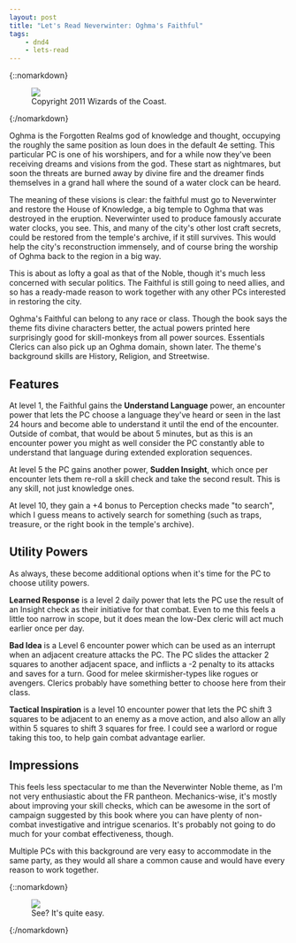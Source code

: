 ```yaml
---
layout: post
title: "Let's Read Neverwinter: Oghma's Faithful"
tags:
    - dnd4
    - lets-read
---
```


{::nomarkdown}
<figure class="center">
  <img src="{{ "/assets/wir-neverwinter-oghmas-faithful.png" | absolute_url }}"/>
  <figcaption>
    Copyright 2011 Wizards of the Coast.
  </figcaption>
</figure>
{:/nomarkdown}

Oghma is the Forgotten Realms god of knowledge and thought, occupying the
roughly the same position as Ioun does in the default 4e setting. This
particular PC is one of his worshipers, and for a while now they've been
receiving dreams and visions from the god. These start as nightmares, but soon
the threats are burned away by divine fire and the dreamer finds themselves in a
grand hall where the sound of a water clock can be heard.

The meaning of these visions is clear: the faithful must go to Neverwinter and
restore the House of Knowledge, a big temple to Oghma that was destroyed in the
eruption. Neverwinter used to produce famously accurate water clocks, you
see. This, and many of the city's other lost craft secrets, could be restored
from the temple's archive, if it still survives. This would help the city's
reconstruction immensely, and of course bring the worship of Oghma back to the
region in a big way.

This is about as lofty a goal as that of the Noble, though it's much less
concerned with secular politics. The Faithful is still going to need allies, and
so has a ready-made reason to work together with any other PCs interested in
restoring the city.

Oghma's Faithful can belong to any race or class. Though the book says the theme
fits divine characters better, the actual powers printed here surprisingly good
for skill-monkeys from all power sources. Essentials Clerics can also pick up an
Oghma domain, shown later. The theme's background skills are History, Religion,
and Streetwise.

## Features

At level 1, the Faithful gains the **Understand Language** power, an encounter
power that lets the PC choose a language they've heard or seen in the last 24
hours and become able to understand it until the end of the encounter. Outside
of combat, that would be about 5 minutes, but as this is an encounter power you
might as well consider the PC constantly able to understand that language during
extended exploration sequences.

At level 5 the PC gains another power, **Sudden Insight**, which once per
encounter lets them re-roll a skill check and take the second result. This is
any skill, not just knowledge ones.

At level 10, they gain a +4 bonus to Perception checks made "to search", which I
guess means to actively search for something (such as traps, treasure, or the
right book in the temple's archive).

## Utility Powers

As always, these become additional options when it's time for the PC to choose
utility powers.

**Learned Response** is a level 2 daily power that lets the PC use the result of
an Insight check as their initiative for that combat. Even to me this feels a
little too narrow in scope, but it does mean the low-Dex cleric will act much
earlier once per day.

**Bad Idea** is a Level 6 encounter power which can be used as an interrupt when
an adjacent creature attacks the PC. The PC slides the attacker 2 squares to
another adjacent space, and inflicts a -2 penalty to its attacks and saves for a
turn. Good for melee skirmisher-types like rogues or avengers. Clerics probably
have something better to choose here from their class.

**Tactical Inspiration** is a level 10 encounter power that lets the PC shift 3
squares to be adjacent to an enemy as a move action, and also allow an ally
within 5 squares to shift 3 squares for free. I could see a warlord or rogue
taking this too, to help gain combat advantage earlier.

## Impressions

This feels less spectacular to me than the Neverwinter Noble theme, as I'm not
very enthusiastic about the FR pantheon. Mechanics-wise, it's mostly about
improving your skill checks, which can be awesome in the sort of campaign
suggested by this book where you can have plenty of non-combat investigative and
intrigue scenarios. It's probably not going to do much for your combat
effectiveness, though.

Multiple PCs with this background are very easy to accommodate in the same
party, as they would all share a common cause and would have every reason to
work together.

{::nomarkdown}
<figure class="center">
  <img src="{{ "/assets/wir-neverwinter-blues-brothers.png" | absolute_url }}"/>
  <figcaption>
    See? It's quite easy.
  </figcaption>
</figure>
{:/nomarkdown}
